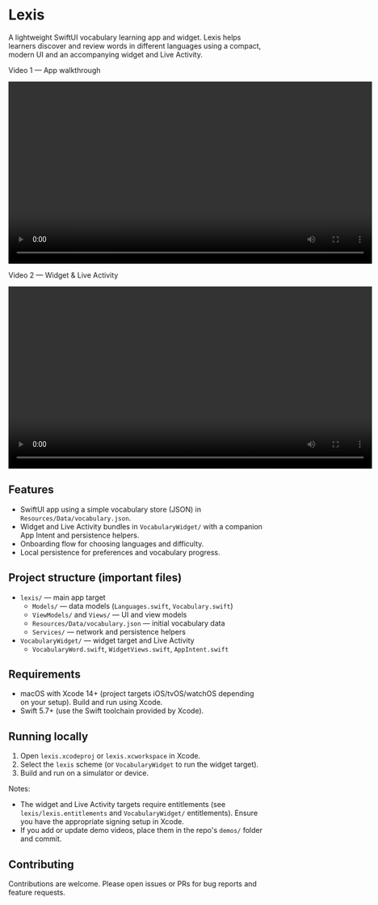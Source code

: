 # Lexis

A lightweight SwiftUI vocabulary learning app and widget. Lexis helps learners discover and review words in different languages using a compact, modern UI and an accompanying widget and Live Activity.

Video 1 — App walkthrough

<video src="demos/demo1.mp4" controls width="720">Your browser does not support the video tag. You can download the video from demos/demo1.mp4.</video>

Video 2 — Widget & Live Activity

<video src="demos/demo2.mp4" controls width="720">Your browser does not support the video tag. You can download the video from demos/demo2.mp4.</video>

## Features

- SwiftUI app using a simple vocabulary store (JSON) in `Resources/Data/vocabulary.json`.
- Widget and Live Activity bundles in `VocabularyWidget/` with a companion App Intent and persistence helpers.
- Onboarding flow for choosing languages and difficulty.
- Local persistence for preferences and vocabulary progress.

## Project structure (important files)

- `lexis/` — main app target
  - `Models/` — data models (`Languages.swift`, `Vocabulary.swift`)
  - `ViewModels/` and `Views/` — UI and view models
  - `Resources/Data/vocabulary.json` — initial vocabulary data
  - `Services/` — network and persistence helpers
- `VocabularyWidget/` — widget target and Live Activity
  - `VocabularyWord.swift`, `WidgetViews.swift`, `AppIntent.swift`

## Requirements

- macOS with Xcode 14+ (project targets iOS/tvOS/watchOS depending on your setup). Build and run using Xcode.
- Swift 5.7+ (use the Swift toolchain provided by Xcode).

## Running locally

1. Open `lexis.xcodeproj` or `lexis.xcworkspace` in Xcode.
2. Select the `lexis` scheme (or `VocabularyWidget` to run the widget target).
3. Build and run on a simulator or device.

Notes:

- The widget and Live Activity targets require entitlements (see `lexis/lexis.entitlements` and `VocabularyWidget/` entitlements). Ensure you have the appropriate signing setup in Xcode.
- If you add or update demo videos, place them in the repo's `demos/` folder and commit.

## Contributing

Contributions are welcome. Please open issues or PRs for bug reports and feature requests.
